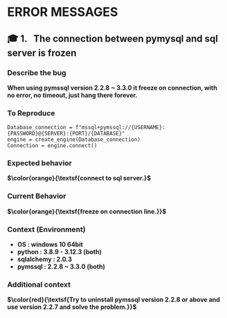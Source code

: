 # ERROR MESSAGES

## 🎓 1. &nbsp; The connection between pymysql and sql server is frozen


### Describe the bug

**When using pymssql version 2.2.8 ~ 3.3.0 it freeze on connection, with no error, no timeout, just hang there forever.**


### To Reproduce

```Program Code
Database_connection = f"mssql+pymssql://{USERNAME}:{PASSWORD}@{SERVER}:{PORT}/{DATABASE}"
engine = create_engine(Database_connection)
Connection = engine.connect()
```


### Expected behavior

**$\color{orange}{\textsf{connect to sql server.}$**


### Current Behavior

**$\color{orange}{\textsf{freeze on connection line.}}$**


### Context (Environment)

* **OS : windows 10 64bit**
* **python : 3.8.9 - 3.12.3 (both)**
* **sqlalchemy : 2.0.3**
* **pymssql : 2.2.8 ~ 3.3.0 (both)**


### Additional context

**$\color{red}{\textsf{Try to uninstall pymssql version 2.2.8 or above and use version 2.2.7 and solve the problem.}}$**
